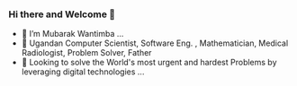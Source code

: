 ### Hi there and Welcome 👋

- 🔭 I’m Mubarak Wantimba ...
- 🌱 Ugandan Computer Scientist, Software Eng. , Mathematician, Medical Radiologist, Problem Solver, Father
- 👯 Looking to solve the World's most urgent and hardest Problems by leveraging digital technologies  ...
